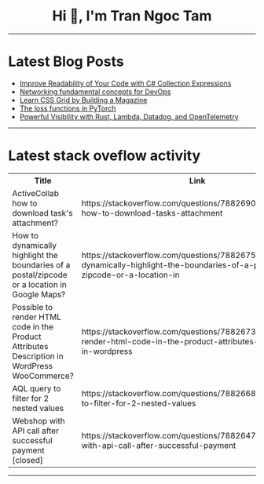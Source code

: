 <h1 align="center">Hi 👋, I'm Tran Ngoc Tam</h1>

---

# Latest Blog Posts 
<!-- BLOG-POST-LIST:START -->
- [Improve Readability of Your Code with C# Collection Expressions](https://dev.to/antonmartyniuk/improve-readability-of-your-code-with-c-collection-expressions-o62)
- [Networking fundamental concepts for DevOps](https://dev.to/pratik_nalawade/networking-fundamental-concepts-for-devops-1bkg)
- [Learn CSS Grid by Building a Magazine](https://dev.to/elliotvh/learn-css-grid-by-building-a-magazine-1eji)
- [The loss functions in PyTorch](https://dev.to/hyperkai/the-loss-functions-in-pytorch-3c94)
- [Powerful Visibility with Rust, Lambda, Datadog, and OpenTelemetry](https://dev.to/aws-builders/powerful-visibility-with-rust-lambda-datadog-and-opentelemetry-4akm)
<!-- BLOG-POST-LIST:END -->

---

# Latest stack oveflow activity
<table>
  <tr><th>Title</th><th>Link</th></tr>
  <!-- STACKOVERFLOW:START --><tr><td>ActiveCollab how to download task&#39;s attachment?</td><td>https://stackoverflow.com/questions/78826905/activecollab-how-to-download-tasks-attachment</td></tr><tr><td>How to dynamically highlight the boundaries of a postal/zipcode or a location in Google Maps?</td><td>https://stackoverflow.com/questions/78826757/how-to-dynamically-highlight-the-boundaries-of-a-postal-zipcode-or-a-location-in</td></tr><tr><td>Possible to render HTML code in the Product Attributes Description in WordPress WooCommerce?</td><td>https://stackoverflow.com/questions/78826733/possible-to-render-html-code-in-the-product-attributes-description-in-wordpress</td></tr><tr><td>AQL query to filter for 2 nested values</td><td>https://stackoverflow.com/questions/78826687/aql-query-to-filter-for-2-nested-values</td></tr><tr><td>Webshop with API call after successful payment [closed]</td><td>https://stackoverflow.com/questions/78826472/webshop-with-api-call-after-successful-payment</td></tr><!-- STACKOVERFLOW:END -->
</table>

---


